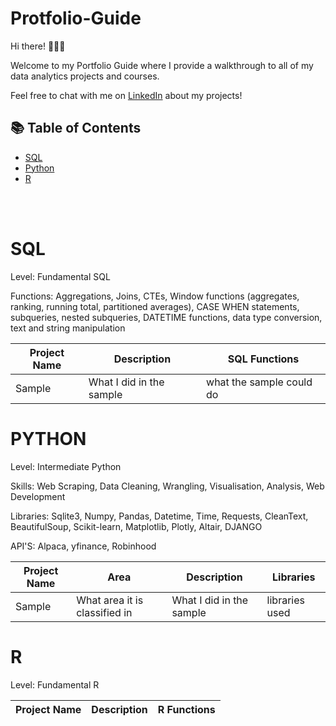 # Protfolio-Guide

Hi there! 🙋🏻‍♀️

Welcome to my Portfolio Guide where I provide a walkthrough to all of my data analytics projects and courses.

Feel free to chat with me on [LinkedIn](https://www.linkedin.com/in/katiehuangx/) about my projects!

## 📚 Table of Contents
- [SQL](#sql)
- [Python](#python)
- [R](#r)

<br></br>
# SQL
Level: Fundamental SQL

Functions: Aggregations, Joins, CTEs, Window functions (aggregates, ranking, running total, partitioned averages), CASE WHEN statements, subqueries, nested subqueries, DATETIME functions, data type conversion, text and string manipulation

| Project Name | Description | SQL Functions |
|---|---|---|
|Sample |What I did in the sample| what the sample could do|

# PYTHON
Level: Intermediate Python

Skills: Web Scraping, Data Cleaning, Wrangling, Visualisation, Analysis, Web Development

Libraries: Sqlite3, Numpy, Pandas, Datetime, Time, Requests, CleanText, BeautifulSoup, Scikit-learn, Matplotlib, Plotly, Altair, DJANGO

API'S: Alpaca, yfinance, Robinhood

| Project Name | Area | Description | Libraries |
|---|---|---| --- |
| Sample | What area it is classified in | What I did in the sample| libraries used |

# R
Level: Fundamental R

| Project Name | Description | R Functions |
|---|---|---|
